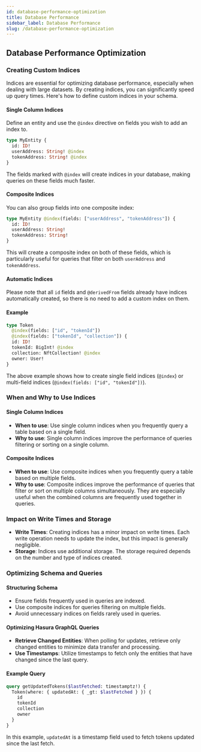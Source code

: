 ```yaml
---
id: database-performance-optimization
title: Database Performance
sidebar_label: Database Performance
slug: /database-performance-optimization
---
```


## Database Performance Optimization

### Creating Custom Indices

Indices are essential for optimizing database performance, especially when dealing with large datasets. By creating indices, you can significantly speed up query times. Here's how to define custom indices in your schema.

#### Single Column Indices

Define an entity and use the `@index` directive on fields you wish to add an index to.

```graphql
type MyEntity {
  id: ID!
  userAddress: String! @index
  tokenAddress: String! @index
}
```

The fields marked with `@index` will create indices in your database, making queries on these fields much faster.

#### Composite Indices

You can also group fields into one composite index:

```graphql
type MyEntity @index(fields: ["userAddress", "tokenAddress"]) {
  id: ID!
  userAddress: String!
  tokenAddress: String!
}
```

This will create a composite index on both of these fields, which is particularly useful for queries that filter on both `userAddress` and `tokenAddress`.

#### Automatic Indices

Please note that all `id` fields and `@derivedFrom` fields already have indices automatically created, so there is no need to add a custom index on them.

#### Example

```graphql
type Token
  @index(fields: ["id", "tokenId"])
  @index(fields: ["tokenId", "collection"]) {
  id: ID!
  tokenId: BigInt! @index
  collection: NftCollection! @index
  owner: User!
}
```

The above example shows how to create single field indices (`@index`) or multi-field indices (`@index(fields: ["id", "tokenId"])`).

### When and Why to Use Indices

#### Single Column Indices

- **When to use**: Use single column indices when you frequently query a table based on a single field.
- **Why to use**: Single column indices improve the performance of queries filtering or sorting on a single column.

#### Composite Indices

- **When to use**: Use composite indices when you frequently query a table based on multiple fields.
- **Why to use**: Composite indices improve the performance of queries that filter or sort on multiple columns simultaneously. They are especially useful when the combined columns are frequently used together in queries.

### Impact on Write Times and Storage

- **Write Times**: Creating indices has a minor impact on write times. Each write operation needs to update the index, but this impact is generally negligible.
- **Storage**: Indices use additional storage. The storage required depends on the number and type of indices created.

### Optimizing Schema and Queries

#### Structuring Schema

- Ensure fields frequently used in queries are indexed.
- Use composite indices for queries filtering on multiple fields.
- Avoid unnecessary indices on fields rarely used in queries.

#### Optimizing Hasura GraphQL Queries

- **Retrieve Changed Entities**: When polling for updates, retrieve only changed entities to minimize data transfer and processing.
- **Use Timestamps**: Utilize timestamps to fetch only the entities that have changed since the last query.

#### Example Query

```graphql
query getUpdatedTokens($lastFetched: timestamptz!) {
  Token(where: { updatedAt: { _gt: $lastFetched } }) {
    id
    tokenId
    collection
    owner
  }
}
```

In this example, `updatedAt` is a timestamp field used to fetch tokens updated since the last fetch.
